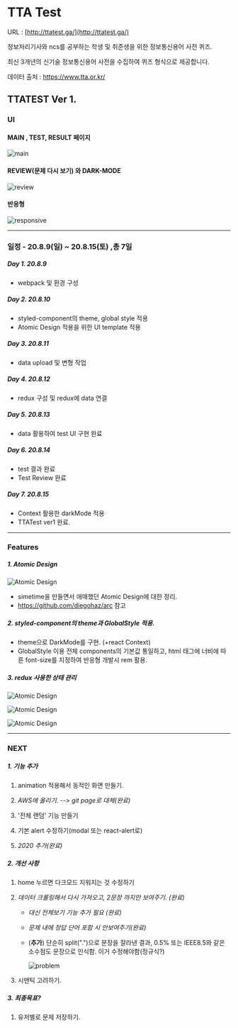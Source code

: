 # TTA Test

URL : [http://ttatest.ga/](http://ttatest.ga/)



정보처리기사와 ncs를 공부하는 학생 및 취준생을 위한 정보통신용어 사전 퀴즈.

최신 3개년의 신기술 정보통신용어 사전을 수집하여  퀴즈 형식으로 제공합니다.



데이터 출처 : https://www.tta.or.kr/



## TTATEST Ver 1.

### UI 

#### MAIN , TEST, RESULT 페이지

![main](https://github.com/arara90/images/blob/master/ttatest/tta01.png?raw=true)



#### REVIEW(문제 다시 보기) 와 DARK-MODE

![review](https://github.com/arara90/images/blob/master/ttatest/tta04.png?raw=true)



#### 반응형

![responsive](https://github.com/arara90/images/blob/master/ttatest/tta06.png?raw=true)

----------------------------------

### 일정 - 20.8.9(일) ~ 20.8.15(토) ,총 7일

##### Day 1. 20.8.9

* webpack 및 환경 구성

##### Day 2. 20.8.10

* styled-component의 theme, global style 적용
* Atomic Design 적용을 위한 UI template 적용

##### Day 3.  20.8.11

* data upload 및 변형 작업

##### Day 4.   20.8.12

* redux 구성 및 redux에 data 연결

##### Day 5.  20.8.13

* data 활용하여 test UI 구현 완료

##### Day 6.  20.8.14

* test 결과 완료
* Test Review 완료

##### Day 7.  20.8.15

* Context 활용한 darkMode 적용
* TTATest ver1 완료.

----------------------------------

### Features

##### 1. Atomic Design

![Atomic Design](https://github.com/arara90/images/blob/master/ttatest/tta07.png?raw=true)

- simetime을 만들면서 애매했던 Atomic Design에 대한 정리.  
- https://github.com/diegohaz/arc 참고
  


##### 2. styled-component의 theme과 GlobalStyle 적용.

* theme으로 DarkMode를 구현. (+react Context)
* GlobalStyle 이용 전체 components의 기본값 통일하고, html 태그에 너비에 따른 font-size를 지정하여 반응형 개발시 rem 활용.



##### 3. redux 사용한 상태 관리

![Atomic Design](https://github.com/arara90/images/blob/master/ttatest/tta08.png?raw=true)

![Atomic Design](https://github.com/arara90/images/blob/master/ttatest/tta09.png?raw=true)

![Atomic Design](https://github.com/arara90/images/blob/master/ttatest/tta10.png?raw=true)

----------------------------------

### NEXT

##### 1. 기능 추가

1. animation 적용해서 동적인 화면 만들기.

2. *AWS에 올리기. --> git page로 대체(완료)*

3. '전체 랜덤' 기능 만들기

4. 기본 alert 수정하기(modal 또는 react-alert로)

5. *2020 추가(완료)*

   
##### 2. 개선 사항

1. home 누르면 다크모드 지워지는 것 수정하기

2. *데이터 크롤링해서 다시 가져오고, 2문장 까지만 보여주기.   (완료)*
   
   * *대신 전체보기 기능 추가 필요 (완료)*

   * *문제 내에 정답 단어 포함 시 안보여주기(완료)*
   
   * (**추가**) 단순히 split(".")으로 문장을 잘라낸 결과, 0.5% 또는 IEEE8.5와 같은 소수점도 문장으로 인식함. 이거 수정해야함(정규식?)
   
     ![problem](https://github.com/arara90/images/blob/master/ttatest/tta11.png?raw=true)
   
3. 시맨틱 고려하기.

   
##### 3. 최종목표?
1. 유저별로 문제 저장하기.



